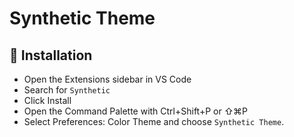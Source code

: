 # Synthetic Theme

## 🚀 Installation

- Open the Extensions sidebar in VS Code
- Search for `Synthetic`
- Click Install
- Open the Command Palette with Ctrl+Shift+P or ⇧⌘P
- Select Preferences: Color Theme and choose `Synthetic Theme`.
